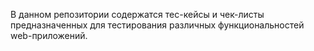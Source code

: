 В данном репозитории содержатся тес-кейсы и чек-листы предназначенных для тестирования различных функциональностей web-приложений.